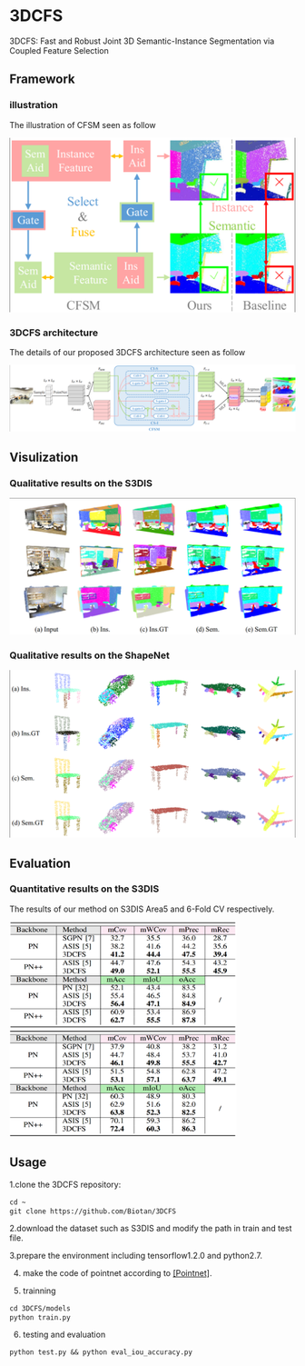 # 3DCFS
3DCFS: Fast and Robust Joint 3D Semantic-Instance Segmentation via Coupled Feature Selection
## Framework
### illustration
The illustration of CFSM seen as follow

<img src="https://github.com/Biotan/3DCFS/blob/master/misc/f1.png" width="600"/>

### 3DCFS architecture
The details of our proposed 3DCFS architecture seen as follow

<img src="https://github.com/Biotan/3DCFS/blob/master/misc/f2.png"/>

## Visulization
### Qualitative results on the S3DIS

<img src="https://github.com/Biotan/3DCFS/blob/master/misc/f3.png"/>

### Qualitative results on the ShapeNet

<img src="https://github.com/Biotan/3DCFS/blob/master/misc/f4.png"/>

## Evaluation
### Quantitative results on the S3DIS
The results of our method on S3DIS Area5 and 6-Fold CV respectively.

<img src="https://github.com/Biotan/3DCFS/blob/master/misc/f5.png" width="400"/> <img src="https://github.com/Biotan/3DCFS/blob/master/misc/f6.png" width="400"/>

## Usage
1.clone the 3DCFS repository:  
```
cd ~
git clone https://github.com/Biotan/3DCFS
```
2.download the dataset such as S3DIS and modify the path in train and test file.

3.prepare the environment including tensorflow1.2.0 and python2.7.

4. make the code of pointnet according to [[Pointnet]](https://github.com/charlesq34/pointnet).

5. trainning
```
cd 3DCFS/models
python train.py
```

6. testing and evaluation
```
python test.py && python eval_iou_accuracy.py
```
